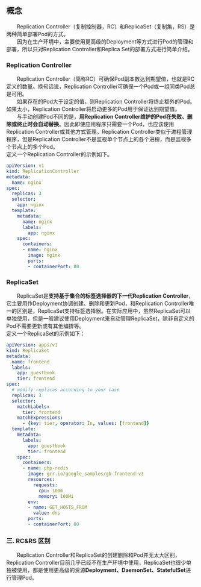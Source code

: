##  概念
&emsp;&emsp;Replication Controller（复制控制器，RC）和ReplicaSet（复制集，RS）是两种简单部署Pod的方式。  
&emsp;&emsp;因为在生产环境中，主要使用更高级的Deployment等方式进行Pod的管理和部署，所以只对Replication Controller和Replica Set的部署方式进行简单介绍。
### Replication Controller

&emsp;&emsp;Replication Controller（简称RC）可确保Pod副本数达到期望值，也就是RC定义的数量。换句话说，Replication Controller可确保一个Pod或一组同类Pod总是可用。  
&emsp;&emsp;如果存在的Pod大于设定的值，则Replication Controller将终止额外的Pod。如果太小，Replication Controller将启动更多的Pod用于保证达到期望值。  
&emsp;&emsp;与手动创建Pod不同的是，**用Replication Controller维护的Pod在失败、删除或终止时会自动替换**。因此即使应用程序只需要一个Pod，也应该使用Replication Controller或其他方式管理。Replication Controller类似于进程管理程序，但是Replication Controller不是监视单个节点上的各个进程，而是监视多个节点上的多个Pod。  
定义一个Replication Controller的示例如下。
```yaml
apiVersion: v1
kind: ReplicationController
metadata:
  name: nginx
spec:
  replicas: 3
  selector:
    app: nginx
  template:
    metadata:
      name: nginx
      labels:
        app: nginx
    spec:
      containers:
      - name: nginx
        image: nginx
        ports:
        - containerPort: 80
```
### ReplicaSet

&emsp;&emsp;ReplicaSet是**支持基于集合的标签选择器的下一代Replication Controller**，它主要用作Deployment协调创建、删除和更新Pod，和Replication Controller唯一的区别是，ReplicaSet支持标签选择器。在实际应用中，虽然ReplicaSet可以单独使用，但是一般建议使用Deployment来自动管理ReplicaSet，除非自定义的Pod不需要更新或有其他编排等。  
定义一个ReplicaSet的示例如下：
```yaml
apiVersion: apps/v1
kind: ReplicaSet
metadata:
  name: frontend
  labels:
    app: guestbook
    tier: frontend
spec:
  # modify replicas according to your case
  replicas: 3
  selector:
    matchLabels:
      tier: frontend
    matchExpressions:
      - {key: tier, operator: In, values: [frontend]}
  template:
    metadata:
      labels:
        app: guestbook
        tier: frontend
    spec:
      containers:
      - name: php-redis
        image: gcr.io/google_samples/gb-frontend:v3
        resources:
          requests:
            cpu: 100m
            memory: 100Mi
        env:
        - name: GET_HOSTS_FROM
          value: dns
        ports:
        - containerPort: 80
```
### 三. RC&RS 区别
&emsp;&emsp;Replication Controller和ReplicaSet的创建删除和Pod并无太大区别，Replication Controller目前几乎已经不在生产环境中使用，ReplicaSet也很少单独被使用，都是使用更高级的资源**Deployment、DaemonSet、StatefulSet**进行管理Pod。